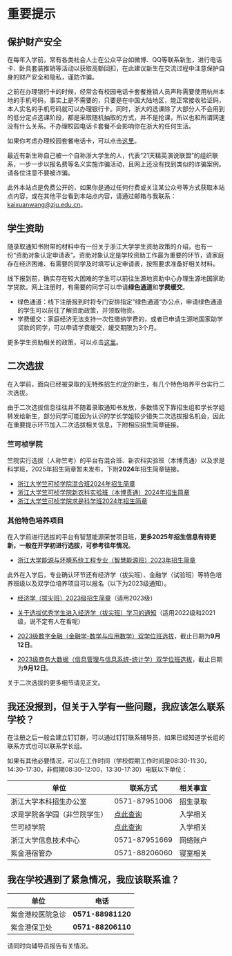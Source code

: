 <!-- 这是用来作为特别提示的信息，文件名称不动，但标题可以改动。 -->

# 重要提示

## 保护财产安全

在每年入学前，常有各类社会人士在公众平台如微博、QQ等联系新生，进行电话卡、卧具套装推销等活动以获取高额回扣，在此建议新生在交流过程中注意保护自身的财产安全和隐私，谨防诈骗。

之前在办理银行卡的时候，经常会有校园电话卡套餐推销人员声称需要使用杭州本地的手机号码，事实上是不需要的，只要是在中国大陆地区，能正常接收验证码，本人实名的手机号码就可以办理银行卡。同时，浙大的选课除了大部分人不会用到的低分定点选课阶段，都是采取随机抽取的方式，并不是抢课，所以也和所谓网速没有什么关系。不办理校园电话卡套餐不会影响你在浙大的任何生活。

如果你考虑办理校园套餐电话卡，可以点击[这里](./registration/cellphone-plans.md)。

最近有新生称自己被一个自称浙大学生的人，代表“21天精英演说联盟”的组织联系，一步一步以报名费等名义实施诈骗活动，且网上还没有找到类似的诈骗案例。请各位注意不要被诈骗。

此外本站点是免费公开的，如果你是通过任何付费或关注某公众号等方式获取本站点内容，或在其他平台看到本站点内容，请通过邮箱与我联系：[kaixuanwang@zju.edu.cn](mailto:kaixuanwang@zju.edu.cn)。

## 学生资助

随录取通知书附带的材料中有一份关于浙江大学学生资助政策的介绍，也有一份“资助对象认定申请表”。资助对象认定是学校资助工作最为重要的环节，请家庭存在经济困难、有需要的同学及时填写认定申请表，按照要求准备好相关材料。

线下报到前，确实存在较大困难的学生可以前往生源地资助中心办理生源地国家助学贷款。网上注册时，有需要的同学可以申请**绿色通道**和**学费缓交**。

- 绿色通道：线下注册报到时将专门安排指定“绿色通道”办公点，申请绿色通道的学生可以前往了解资助政策，并领取物资。
- 学费缓交：家庭经济无法支持一次性缴纳学费的，或者已申请生源地国家助学贷款的同学，可以申请学费缓交，缓交期限为3个月。

更多学生资助相关的政策，可以点击[这里](./awards&grants/grants.md)。

## 二次选拔

在入学前，面向已经被录取的无特殊招生约定的新生，有几个特色培养平台实行二次选拔。

由于二次选拔信息往往并不随着录取通知书发放，多数情况下靠招生组和学长学姐转发给新生，部分同学可能因为认识的学长学姐较少错失二次选拔报名机会，因此在重要提示环节加入二次选拔相关信息，下附相应招生简章链接。

### 竺可桢学院

竺院实行选拔（人称竺考）的平台有混合班、新农科实验班（本博贯通）以及求是科学班，2025年招生简章暂未发布，下附**2024**年招生简章链接。

- [浙江大学竺可桢学院混合班2024年招生简章](https://mp.weixin.qq.com/s/YQ0ylue3vxEn5ZnUBAjZDg)
- [浙江大学竺可桢学院新农科实验班（本博贯通）2024年招生简章](https://mp.weixin.qq.com/s/1sPgTx8n36oUAwsz0mtz1g)
- [浙江大学竺可桢学院求是科学班2024年招生简章](https://mp.weixin.qq.com/s/o5p5EBUZUZkEsC-yhXMEiQ)

### 其他特色培养项目

在入学前进行选拔的平台有智慧能源荣誉项目班，**更多2025年招生信息有待更新，一般在开学初进行选拔，可参考往年情况**。

- [浙江大学能源与环境系统工程专业（智慧能源班）2023年招生简章](http://www.doe.zju.edu.cn/2023/0731/c74388a2786957/page.htm)

此外在入学后，专业确认环节还有经济学（拔尖班）、金融学（试验班）等特色培养班级以及双学位培养项目可以报名（以下为2023级通知）。

- [经济学（拔尖班）2023级招生简章](https://mp.weixin.qq.com/s/BzuUs9p_GLBf7QUsMgkYrg)（适用2023级）

- [关于选拔优秀学生进入经济学（拔尖班）学习的通知](https://mp.weixin.qq.com/s/cYvM0CsRqvvOMBXpwqZ9jg)（适用2022级和2021级，说不定有人在看呢）

- [2023级数字金融（金融学-数学与应用数学）双学位班选拔](https://mp.weixin.qq.com/s/VTb405Ev8cZEaom7_Ne1WA)，截止日期为**9月12日**。

- [2023级商务大数据（信息管理与信息系统-统计学）双学位班选拔](http://www.som.zju.edu.cn/2023/0828/c63501a2794816/page.htm)，截止日期为**9月12日**。

关于二次选拔的更多细节请见正文。

## 我还没报到，但关于入学有一些问题，我应该怎么联系学校？

在注册之后一般会建立钉钉群，可以通过钉钉联系辅导员，如果已经知道学长组的联系方式也可以联系学长组。

如果有其他必要情况，可以在工作时间（学校假期工作时间是08:30-11:30，14:30-17:30，非假期08:30-12:00，13:30-17:30）电联以下单位：

| 单位                         | 联系方式                                       | 相关事宜 |
| ---------------------------- | ---------------------------------------------- | -------- |
| 浙江大学本科招生办公室       | 0571-87951006                                  | 招生录取 |
| 求是学院各学园（非竺院学生） | [点此查询](http://qsxy.zju.edu.cn/30803/list.htm) | 入学相关 |
| 竺可桢学院                   | [点此查询](http://ckc.zju.edu.cn/34921/list.htm)  | 入学相关 |
| 浙江大学信息技术中心         | 0571-87951669                                  | 网络账户 |
| 紫金港宿管办                 | 0571-88206060                                  | 寝室相关 |

## 我在学校遇到了紧急情况，我应该联系谁？

| 单位             | 电话                    |
| ---------------- | ----------------------- |
| 紫金港校医院急诊 | **0571-88981120** |
| 紫金港保卫处     | **0571-88206110** |

请同时向辅导员报告有关情况。
